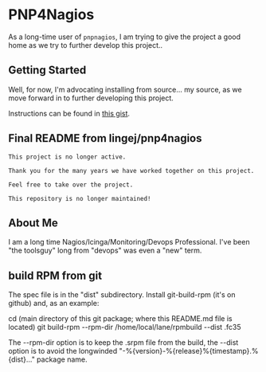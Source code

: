 # PNP4Nagios

As a long-time user of `pnpnagios`, I am trying to give the project a
good home as we try to further develop this project..


## Getting Started

Well, for now, I'm advocating installing from source... my source, as we
move forward in to further developing this project.

Instructions can be found in [this gist](https://gist.github.com/russellvt/051fa43592778a41e53cb423b791bab6).


## Final README from lingej/pnp4nagios

```
This project is no longer active.

Thank you for the many years we have worked together on this project.

Feel free to take over the project.

This repository is no longer maintained!
```


## About Me

I am a long time Nagios/Icinga/Monitoring/Devops Professional. I've been
"the toolsguy" long from "devops" was even a "new" term.



## build RPM from git

The spec file is in the "dist" subdirectory.  Install git-build-rpm (it's on
github) and, as an example:

cd (main directory of this git package; where this README.md file is located)
git build-rpm --rpm-dir /home/local/lane/rpmbuild --dist .fc35

The --rpm-dir option is to keep the .srpm file from the build, the
--dist option is to avoid the longwinded "-%{version}-%{release}%{timestamp}.%{dist}..." package name.


